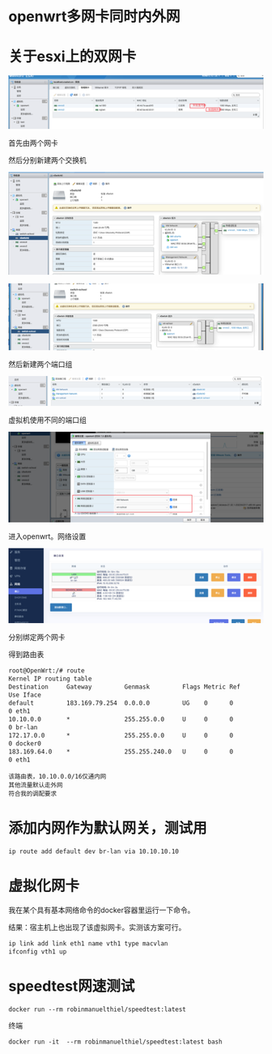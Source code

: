 # openwrt多网卡同时内外网



# 关于esxi上的双网卡

![image-20230607170105323](https://raw.githubusercontent.com/kengerlwl/kengerlwl.github.io/master/image/35b2c633405925134851417309e82253/18c82d1a73aa80e23a8db2c3e380c254.png)

首先由两个网卡

然后分别新建两个交换机

![image-20230607170145633](https://raw.githubusercontent.com/kengerlwl/kengerlwl.github.io/master/image/35b2c633405925134851417309e82253/c26c673670225c0e0699bff3a796774e.png)



![image-20230607170201197](https://raw.githubusercontent.com/kengerlwl/kengerlwl.github.io/master/image/35b2c633405925134851417309e82253/84b711ae77464e99f539d8afa7d3a266.png)

然后新建两个端口组

![image-20230607170224050](https://raw.githubusercontent.com/kengerlwl/kengerlwl.github.io/master/image/35b2c633405925134851417309e82253/b395c8f6be551c53b8c76b9e88e8de8d.png)

虚拟机使用不同的端口组

![image-20230607170249482](https://raw.githubusercontent.com/kengerlwl/kengerlwl.github.io/master/image/35b2c633405925134851417309e82253/165ee8927e4f3e458d99a0f386e73c1f.png)



进入openwrt。网络设置

![image-20230607170322376](https://raw.githubusercontent.com/kengerlwl/kengerlwl.github.io/master/image/35b2c633405925134851417309e82253/12940517f5a6aa47035e407c526ac09a.png)

分别绑定两个网卡

得到路由表

```
root@OpenWrt:/# route
Kernel IP routing table
Destination     Gateway         Genmask         Flags Metric Ref    Use Iface
default         183.169.79.254  0.0.0.0         UG    0      0        0 eth1
10.10.0.0       *               255.255.0.0     U     0      0        0 br-lan
172.17.0.0      *               255.255.0.0     U     0      0        0 docker0
183.169.64.0    *               255.255.240.0   U     0      0        0 eth1

该路由表，10.10.0.0/16仅通内网
其他流量默认走外网
符合我的调配要求
```















# 添加内网作为默认网关，测试用

```
ip route add default dev br-lan via 10.10.10.10
```



# 虚拟化网卡

我在某个具有基本网络命令的docker容器里运行一下命令。

结果：宿主机上也出现了该虚拟网卡。实测该方案可行。

```
ip link add link eth1 name vth1 type macvlan
ifconfig vth1 up
```





# speedtest网速测试

```
docker run --rm robinmanuelthiel/speedtest:latest
```

终端

```
docker run -it  --rm robinmanuelthiel/speedtest:latest bash
```






